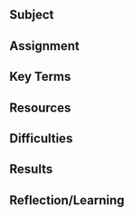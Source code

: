 ##  Subject


##  Assignment

##  Key Terms

##  Resources

##  Difficulties

##  Results

##  Reflection/Learning
